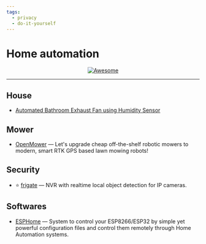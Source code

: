 ```yaml
---
tags:
  - privacy
  - do-it-yourself
---
```


# Home automation

<div align="center">
    <a href="https://awesome.re">
        <img src="https://awesome.re/badge.svg" alt="Awesome">
    </a>
</div>

* * *

## House

- [Automated Bathroom Exhaust Fan using Humidity Sensor](https://selfhostedhome.com/automated-bathroom-exhaust-fan-using-humidity-sensor/)

## Mower

- [OpenMower](https://github.com/ClemensElflein/OpenMower) — Let's upgrade cheap off-the-shelf robotic mowers to modern, smart RTK GPS based lawn mowing robots!

## Security

- ⭐ [frigate](https://github.com/blakeblackshear/frigate) — NVR with realtime local object detection for IP cameras.

## Softwares

- [ESPHome](https://esphome.io/) — System to control your ESP8266/ESP32 by simple yet powerful configuration files and control them remotely through Home Automation systems.
